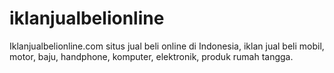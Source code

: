 # iklanjualbelionline
Iklanjualbelionline.com situs jual beli online di Indonesia, iklan jual beli mobil, motor, baju, handphone, komputer, elektronik, produk rumah tangga.
